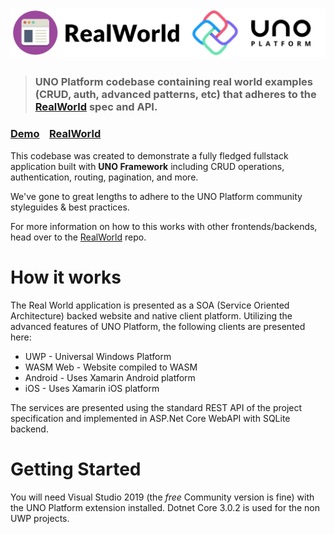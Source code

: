 # ![RealWorld Example App](logo.png)

> ### UNO Platform codebase containing real world examples (CRUD, auth, advanced patterns, etc) that adheres to the [RealWorld](https://github.com/gothinkster/realworld) spec and API.


### [Demo](https://github.com/gothinkster/realworld)&nbsp;&nbsp;&nbsp;&nbsp;[RealWorld](https://github.com/gothinkster/realworld)


This codebase was created to demonstrate a fully fledged fullstack application built with **UNO Framework** including CRUD operations, authentication, routing, pagination, and more.

We've gone to great lengths to adhere to the UNO Platform community styleguides & best practices.

For more information on how to this works with other frontends/backends, head over to the [RealWorld](https://github.com/gothinkster/realworld) repo.


# How it works

The Real World application is presented as a SOA (Service Oriented Architecture) backed website and native client platform.  Utilizing the advanced features of UNO Platform, the following clients are presented here:
* UWP - Universal Windows Platform
* WASM Web - Website compiled to WASM
* Android - Uses Xamarin Android platform
* iOS - Uses Xamarin iOS platform

The services are presented using the standard REST API of the project specification and implemented in ASP.Net Core WebAPI with SQLite backend.

# Getting Started

You will need Visual Studio 2019 (the _free_ Community version is fine) with the UNO Platform extension installed.  Dotnet Core 3.0.2 is used for the non UWP projects.